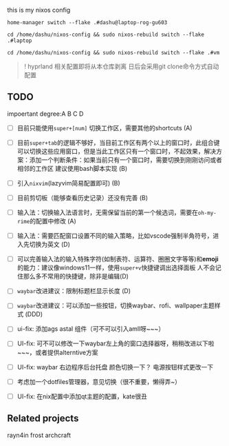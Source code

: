 this is my nixos config


`home-manager switch --flake .#dashu@laptop-rog-gu603`

`cd /home/dashu/nixos-config && sudo nixos-rebuild switch --flake .#laptop`

`cd /home/dashu/nixos-config && sudo nixos-rebuild switch --flake .#vm`

> ! hyprland 相关配置即将从本仓库剥离
> 日后会采用git clone命令方式自动配置
> 

## TODO

impoertant degree:A B C D

- [ ] 目前只能使用`super+[num]` 切换工作区，需要其他的shortcuts (A)

- [ ] 目前`super+tab`的逻辑不够好，当目前工作区有两个以上的窗口时，此组合键可以切换这些应用窗口，但是当此工作区只有一个窗口时，不起效果，解决方案：添加一个判断条件：如果当前只有一个窗口时，需要切换到刚刚访问或者相邻的工作区 建议使用bash脚本实现  (B)

- [ ] 引入`nixvim`(lazyvim简易配置即可) (B)

- [ ] 目前剪切板（能够查看历史记录）还没有完善 (B)

- [ ] 输入法：切换输入法语言时，无需保留当前的第一个候选词，需要在`oh-my-rime`的配置中修改 (A)

- [ ] 输入法：需要匹配窗口设置不同的输入策略，比如vscode强制半角符号，进入先切换为英文 (D)

- [ ] 可以完善输入法的输入特殊字符(如制表符、运算符、圈圈文字等等)和**emoji**的能力：建议像windows11一样，使用`super+v`快捷键调出选择面板 人不会记住那么多不常用的快捷键，除非是编辑(D)

- [ ] `waybar`改进建议：限制标题栏显示长度 (D)

- [ ] `waybar`改进建议：可以添加一些按钮，切换waybar、rofi、wallpaper主题样式 (DDD)

- [ ] ui-fix: 添加ags  astal 组件（可不可以引入amll呀~~~）
- [ ] UI-fix: 可不可以修改一下waybar左上角的窗口选择器呀，稍稍改进以下啦~~~，或者提供alterntive方案
- [ ] UI-fix: waybar 右边程序后台托盘 颜色切换一下？ 电源按钮样式更改一下
- [ ] 考虑加一个dotfiles管理器，意见切换（很不重要，懒得弄~）
- [ ] UI-fix: 在nix配置中添加qt主题的配置，kate很丑


## Related projects
rayn4in
frost
archcraft
 
